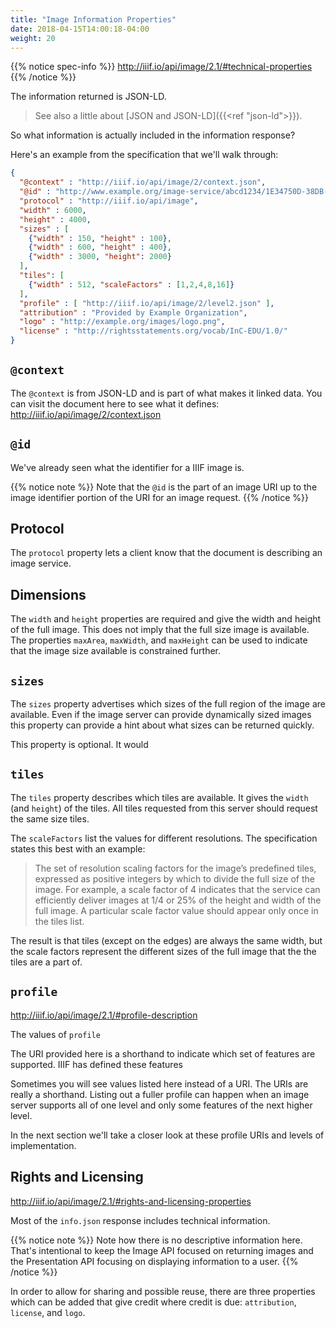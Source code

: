 ```yaml
---
title: "Image Information Properties"
date: 2018-04-15T14:00:18-04:00
weight: 20
---
```


<!-- #backlog:290 improve the image information info.json section -->

{{% notice spec-info %}}
http://iiif.io/api/image/2.1/#technical-properties
{{% /notice %}}

The information returned is JSON-LD.

> See also a little about [JSON and JSON-LD]({{<ref "json-ld">}}).

So what information is actually included in the information response?

Here's an example from the specification that we'll walk through:

```json
{
  "@context" : "http://iiif.io/api/image/2/context.json",
  "@id" : "http://www.example.org/image-service/abcd1234/1E34750D-38DB-4825-A38A-B60A345E591C",
  "protocol" : "http://iiif.io/api/image",
  "width" : 6000,
  "height" : 4000,
  "sizes" : [
    {"width" : 150, "height" : 100},
    {"width" : 600, "height" : 400},
    {"width" : 3000, "height": 2000}
  ],
  "tiles": [
    {"width" : 512, "scaleFactors" : [1,2,4,8,16]}
  ],
  "profile" : [ "http://iiif.io/api/image/2/level2.json" ],
  "attribution" : "Provided by Example Organization",
  "logo" : "http://example.org/images/logo.png",
  "license" : "http://rightsstatements.org/vocab/InC-EDU/1.0/"
}
```

## `@context`

The `@context` is from JSON-LD and is part of what makes it linked data. You can visit the document here to see what it defines: http://iiif.io/api/image/2/context.json

## `@id`

We've already seen what the identifier for a IIIF image is.

{{% notice note %}}
Note that the `@id` is the part of an image URI up to the image identifier portion of the URI for an image request.
{{% /notice %}}

<!-- #backlog:350 is this about the @id in the info.json clear enough? -->

## Protocol

The `protocol` property lets a client know that the document is describing an image service.

## Dimensions

The `width` and `height` properties are required and give the width and height of the full image. This does not imply that the full size image is available. The properties `maxArea`, `maxWidth`, and `maxHeight` can be used to indicate that the image size available is constrained further.

## `sizes`

The `sizes` property advertises which sizes of the full region of the image are available. Even if the image server can provide dynamically sized images this property can provide a hint about what sizes can be returned quickly.

This property is optional. It would

## `tiles`

The `tiles` property describes which tiles are available. It gives the `width` (and `height`) of the tiles. All tiles requested from this server should request the same size tiles.

The `scaleFactors` list the values for different resolutions. The specification states this best with an example:

> The set of resolution scaling factors for the image’s predefined tiles, expressed as positive integers by which to divide the full size of the image. For example, a scale factor of 4 indicates that the service can efficiently deliver images at 1/4 or 25% of the height and width of the full image. A particular scale factor value should appear only once in the tiles list.

The result is that tiles (except on the edges) are always the same width, but the scale factors represent the different sizes of the full image that the the tiles are a part of.
<!-- #backlog:300 scaleFactors can be confusing. how to make it clearer how this works? -->

## `profile`

http://iiif.io/api/image/2.1/#profile-description

The values of `profile`

The URI provided here is a shorthand to indicate which set of features are supported. IIIF has defined these features

Sometimes you will see values listed here instead of a URI. The URIs are really a shorthand. Listing out a fuller profile can happen when an image server supports all of one level and only some features of the next higher level.

In the next section we'll take a closer look at these profile URIs and levels of implementation.

## Rights and Licensing

http://iiif.io/api/image/2.1/#rights-and-licensing-properties

Most of the `info.json` response includes technical information.

{{% notice note %}}
Note how there is no descriptive information here. That's intentional to keep the Image API focused on returning images and the Presentation API focusing on displaying information to a user.
{{% /notice %}}


In order to allow for sharing and possible reuse, there are three properties which can be added that give credit where credit is due: `attribution`, `license`, and `logo`.
